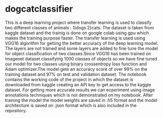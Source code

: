 # dogcatclassifier
This is a deep learning project where transfer learning is used to classify two different classes of animals : 1)dogs 2}cats.
The dataset is taken from kaggle dataset and the trainig is done on google colab using gpu which makes the training purpose faster.
The transfer learning is used using VGG16 algorithm for getting the better accuracy of the deep learning model. The layers are not trained and some layers are added to fine tune the model for object classification of two classes.Since VGG16 has been trained on Imagenet dataset classifying 1000 classes of objects so we have fine tuned our model for two classes using binary crossentropy loss function and Adam optimizer.The model gets an accuracy score of over 99% on the training dataset and 97% on test and validation dataset.
The notebook contains the working code of the project in which the dataset is downloaded from kaggle creating an API key to get access to the kaggle dataset.
For getting more accurate results we can ecperiment using image annotations techniques which is not demonstrated on my notebook.
After training the model the model weights are saved in .h5 format and the model architecture is saved on .json format which is also included in the repository.
